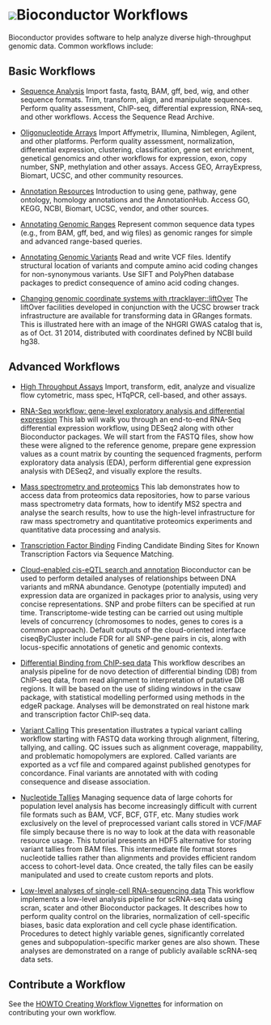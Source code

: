 # ![](/images/icons/help.gif)Bioconductor Workflows

Bioconductor provides software to help analyze diverse high-throughput
genomic data. Common workflows include:

<h2 id="basic">Basic Workflows</h2>

* [Sequence Analysis](sequencing/)
  Import fasta, fastq, BAM, gff, bed, wig, and other sequence formats.
  Trim, transform, align, and manipulate sequences. Perform quality
  assessment, ChIP-seq, differential expression, RNA-seq, and other
  workflows.  Access the Sequence Read Archive.

* [Oligonucleotide Arrays](arrays/)
  Import Affymetrix, Illumina, Nimblegen, Agilent, and other
  platforms.  Perform quality assessment, normalization, differential
  expression, clustering, classification, gene set enrichment,
  genetical genomics and other workflows for expression, exon, copy
  number, SNP, methylation and other assays.  Access GEO,
  ArrayExpress, Biomart, UCSC, and other community resources.

* [Annotation Resources](annotation/Annotation_Resources/)
  Introduction to using gene, pathway, gene ontology, homology annotations
  and the AnnotationHub. Access GO, KEGG, NCBI, Biomart, UCSC, vendor,
  and other sources.

* [Annotating Genomic Ranges](annotation/Annotating_Genomic_Ranges/)
  Represent common sequence data types (e.g., from BAM, gff, bed, and
  wig files) as genomic ranges for simple and advanced range-based
  queries.

* [Annotating Genomic Variants](variants/)
  Read and write VCF files. Identify structural location of variants
  and compute amino acid coding changes for non-synonymous
  variants. Use SIFT and PolyPhen database packages to predict
  consequence of amino acid coding changes.

* [Changing genomic coordinate systems with rtracklayer::liftOver](/help/workflows/liftOver/)
  The liftOver facilities developed in conjunction with the UCSC
  browser track infrastructure are available for transforming
  data in GRanges formats.  This is illustrated here with
  an image of the NHGRI GWAS catalog that is, as of Oct. 31 2014,
  distributed with coordinates defined by NCBI build hg38.


<h2 id="advanced">Advanced Workflows</h2>

* [High Throughput Assays](/help/workflows/highthroughputassays/)
  Import, transform, edit, analyze and visualize flow cytometric, mass
  spec, HTqPCR, cell-based, and other assays.

* [RNA-Seq workflow: gene-level exploratory analysis and differential expression](/help/workflows/rnaseqGene/)
  This lab will walk you through an end-to-end RNA-Seq differential
  expression workflow, using DESeq2 along with other Bioconductor
  packages. We will start from the FASTQ files, show how these were
  aligned to the reference genome, prepare gene expression values
  as a count matrix by counting the sequenced fragments, perform
  exploratory data analysis (EDA), perform differential gene
  expression analysis with DESeq2, and visually explore the results.

* [Mass spectrometry and proteomics](/help/workflows/proteomics/)
  This lab demonstrates how to access data from proteomics data
  repositories, how to parse various mass spectrometry data formats, how
  to identify MS2 spectra and analyse the search results, how to use the
  high-level infrastructure for raw mass spectrometry and quantitative
  proteomics experiments and quantitative data processing and analysis.

* [Transcription Factor Binding](/help/workflows/generegulation/)
  Finding Candidate Binding Sites for Known Transcription Factors via
  Sequence Matching.

* [Cloud-enabled cis-eQTL search and annotation](/help/workflows/eQTL/)
  Bioconductor can be used to perform detailed analyses of
  relationships between DNA variants and mRNA abundance.  Genotype
  (potentially imputed) and expression data are organized in packages
  prior to analysis, using very concise representations.  SNP and
  probe filters can be specified at run time. Transcriptome-wide
  testing can be carried out using multiple levels of concurrency
  (chromosomes to nodes, genes to cores is a common approach).
  Default outputs of the cloud-oriented interface ciseqByCluster
  include FDR for all SNP-gene pairs in cis, along with locus-specific
  annotations of genetic and genomic contexts.

* [Differential Binding from ChIP-seq data](/help/workflows/chipseqDB/)
  This workflow describes an analysis pipeline for de novo detection of
  differential binding (DB) from ChIP-seq data, from read alignment to
  interpretation of putative DB regions. It will be based on the use of sliding
  windows in the csaw package, with statistical modelling performed using
  methods in the edgeR package. Analyses will be demonstrated on real histone
  mark and transcription factor ChIP-seq data.

* [Variant Calling](/help/course-materials/2014/BioC2014/Lawrence_Tutorial.pdf)
  This presentation illustrates a typical variant calling workflow starting
  with FASTQ data working through alignment, filtering, tallying, and calling.
  QC issues such as alignment coverage, mappability, and problematic
  homopolymers are explored. Called variants are exported as a vcf file and
  compared against published genotypes for concordance.  Final variants are
  annotated with with coding consequence and disease association.

* [Nucleotide Tallies](/help/course-materials/2014/CSAMA2014/3_Wednesday/labs/Tutorial.pdf)
  Managing sequence data of large cohorts for population level analysis has
  become increasingly difficult with current file formats such as BAM, VCF,
  BCF, GTF, etc. Many studies work exclusively on the level of preprocessed
  variant calls stored in VCF/MAF file simply because there is no way to look
  at the data with reasonable resource usage. This tutorial presents an HDF5
  alternative for storing variant tallies from BAM files. This intermediate
  file format stores nucleotide tallies rather than alignments and provides
  efficient random access to cohort-level data. Once created, the tally files
  can be easily manipulated and used to create custom reports and plots.

* [Low-level analyses of single-cell RNA-sequencing data](/help/workflows/simpleSingleCell/)
  This workflow implements a low-level analysis pipeline for scRNA-seq
  data using scran, scater and other Bioconductor packages. It describes
  how to perform quality control on the libraries, normalization of
  cell-specific biases, basic data exploration and cell cycle phase
  identification. Procedures to detect highly variable genes,
  significantly correlated genes and subpopulation-specific marker genes
  are also shown. These analyses are demonstrated on a range of publicly
  available scRNA-seq data sets.


<h2 id="Contribute">Contribute a Workflow</h2>

See the [HOWTO Creating Workflow Vignettes](/developers/how-to/workflows/)
for information on contributing your own workflow.
